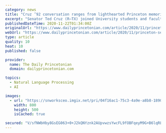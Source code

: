 ```yaml
---
category: news
title: "Cruz ’92 conversation ranges from lighthearted Princeton memories to free speech, the 'shrill' left"
excerpt: "Senator Ted Cruz (R–TX) joined University students and faculty for a discussion on recent politics, international affairs, and his time at Princeton."
publishedDateTime: 2020-11-22T01:34:00Z
originalUrl: "https://www.dailyprincetonian.com/article/2020/11/princeton-senator-ted-cruz-free-speech-cancel-culture-china-debate"
webUrl: "https://www.dailyprincetonian.com/article/2020/11/princeton-senator-ted-cruz-free-speech-cancel-culture-china-debate"
type: article
quality: 10
heat: 10
published: false

provider:
  name: The Daily Princetonian
  domain: dailyprincetonian.com

topics:
  - Natural Language Processing
  - AI

images:
  - url: "https://snworksceo.imgix.net/pri/04f16ac1-75c3-4a9e-a8b8-1890fbbc5ce0.sized-1000x1000.png?w=800&h=600"
    width: 800
    height: 500
    isCached: true

secured: "V/sfNWbHby8GsEG063+0+J2kQNYznk2AUpvwzsYwcFL9fOBFqeyM9G+B6lqRLyyyae38kyxYjAmZ/nBo4/PMmYa7QGUO6BQYQxqQQQAXZMW0JuG4AUfrpiQRuw5kc4JxJqn5ePnBwoupZ5lKz8xaufIOCNLtNEER8vGxr4dbVhcCaTolGG6NGx++DajejodHK4nQnWamtSo9Qs+FFMRyhzcA4CqtWvrRdeCIIOHz91vQAmCkvrn5LEThL4Q7MOb6jcecRtiLqc5WzlWvdD2U5vdPlFvMxFBPvRiDIiR551xl7wCQsI5ixWMYUdPiooCg/9+IazbsFUNOLadhNxYDwtRO4YeoSXhLm4PCXVmNzrg=;rMMI+ktX3djNp7JgZv1Smg=="
---
```


